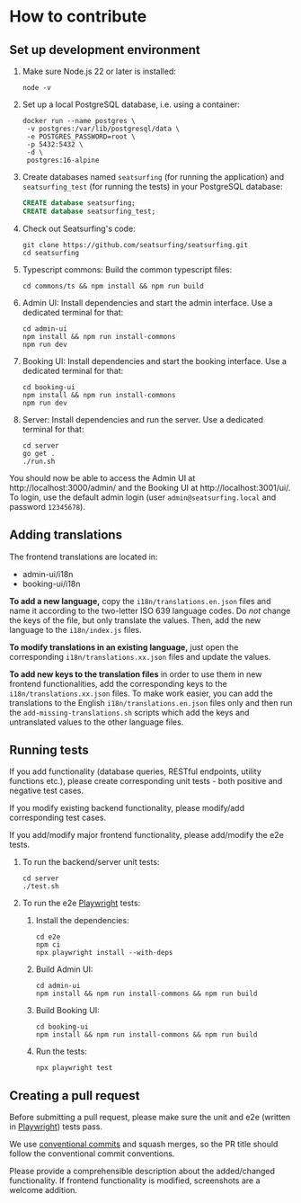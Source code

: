 # How to contribute

## Set up development environment

1. Make sure Node.js 22 or later is installed:

   ```shell
   node -v
   ```

1. Set up a local PostgreSQL database, i.e. using a container:

   ```shell
   docker run --name postgres \
   	-v postgres:/var/lib/postgresql/data \
   	-e POSTGRES_PASSWORD=root \
   	-p 5432:5432 \
   	-d \
   	postgres:16-alpine
   ```

1. Create databases named `seatsurfing` (for running the application) and `seatsurfing_test` (for running the tests) in your PostgreSQL database:

   ```sql
   CREATE database seatsurfing;
   CREATE database seatsurfing_test;
   ```

1. Check out Seatsurfing's code:

   ```shell
   git clone https://github.com/seatsurfing/seatsurfing.git
   cd seatsurfing
   ```

1. Typescript commons: Build the common typescript files:

   ```shell
   cd commons/ts && npm install && npm run build
   ```

1. Admin UI: Install dependencies and start the admin interface. Use a dedicated terminal for that:

   ```shell
   cd admin-ui
   npm install && npm run install-commons
   npm run dev
   ```

1. Booking UI: Install dependencies and start the booking interface. Use a dedicated terminal for that:

   ```shell
   cd booking-ui
   npm install && npm run install-commons
   npm run dev
   ```

1. Server: Install dependencies and run the server. Use a dedicated terminal for that:

   ```shell
   cd server
   go get .
   ./run.sh
   ```

You should now be able to access the Admin UI at http://localhost:3000/admin/ and the Booking UI at http://localhost:3001/ui/. To login, use the default admin login (user `admin@seatsurfing.local` and password `12345678`).

## Adding translations

The frontend translations are located in:
* admin-ui/i18n
* booking-ui/i18n

**To add a new language,** copy the ```i18n/translations.en.json``` files and name it according to the two-letter ISO 639 language codes. Do *not* change the keys of the file, but only translate the values. Then, add the new language to the ```i18n/index.js``` files.

**To modify translations in an existing language,** just open the corresponding ```i18n/translations.xx.json``` files and update the values.

**To add new keys to the translation files** in order to use them in new frontend functionalities, add the corresponding keys to the ```i18n/translations.xx.json``` files. To make work easier, you can add the translations to the English ```i18n/translations.en.json``` files only and then run the ```add-missing-translations.sh``` scripts which add the keys and untranslated values to the other language files.

## Running tests

If you add functionality (database queries, RESTful endpoints, utility functions etc.), please create corresponding unit tests - both positive and negative test cases.

If you modify existing backend functionality, please modify/add corresponding test cases.

If you add/modify major frontend functionality, please add/modify the e2e tests.

1. To run the backend/server unit tests:

   ```shell
   cd server
   ./test.sh
   ```

1. To run the e2e [Playwright](https://playwright.dev/) tests:

   1. Install the dependencies:

      ```shell
      cd e2e
      npm ci
      npx playwright install --with-deps
      ```

   1. Build Admin UI:

      ```shell
      cd admin-ui
      npm install && npm run install-commons && npm run build
      ```

   1. Build Booking UI:

      ```shell
      cd booking-ui
      npm install && npm run install-commons && npm run build
      ```

   1. Run the tests:
      ```shell
      npx playwright test
      ```

## Creating a pull request

Before submitting a pull request, please make sure the unit and e2e (written in [Playwright](https://playwright.dev/)) tests pass.

We use [conventional commits](https://www.conventionalcommits.org/) and squash merges, so the PR title should follow the conventional commit conventions.

Please provide a comprehensible description about the added/changed functionality. If frontend functionality is modified, screenshots are a welcome addition.
